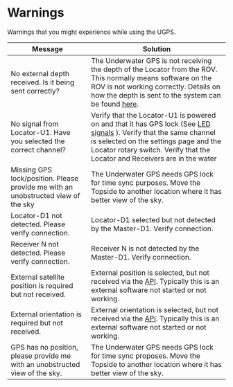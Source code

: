 # Warnings

Warnings that you might experience while using the UGPS.

| Message | Solution |
|---------|----------|
| No external depth received. Is it being sent correctly? | The Underwater GPS is not receiving the depth of the Locator from the ROV. This normally means software on the ROV is not working correctly. Details on how the depth is sent to the system can be found [here](../integration/api.md#providing-depth-to-system-when-using-locator-a1). |
| No signal from Locator-U1. Have you selected the correct channel? | Verify that the Locator-U1 is powered on and that it has GPS lock (See [LED signals](../locators/locator-u1.md#led-signals) ). Verify that the same channel is selected on the settings page and the Locator rotary switch. Verify that the Locator and Receivers are in the water |
| Missing GPS lock/position. Please provide me with an unobstructed view of the sky | The Underwater GPS needs GPS lock for time sync purposes. Move the Topside to another location where it has better view of the sky. |
| Locator-D1 not detected. Please verify connection. | Locator-D1 selected but not detected by the Master-D1. Verify connection. |
| Receiver N not detected. Please verify connection. | Receiver N is not detected by the Master-D1. Verify connection. |
| External satellite position is required but not received. | External position is selected, but not received via the [API](http://demo.waterlinked.com/swagger/#/external/external#SetMaster). Typically this is an external software not started or not working. |
| External orientation is required but not received. | External orientation is selected, but not received via the [API](http://demo.waterlinked.com/swagger/#/external/external#SetMaster). Typically this is an external software not started or not working. |
| GPS has no position, please provide me with an unobstructed view of the sky. | The Underwater GPS needs GPS lock for time sync proposes. Move the Topside to another location where it has better view of the sky. |
